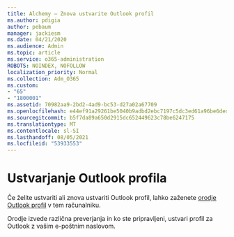 ```yaml
---
title: Alchemy – Znova ustvarite Outlook profil
ms.author: pdigia
author: pebaum
manager: jackiesm
ms.date: 04/21/2020
ms.audience: Admin
ms.topic: article
ms.service: o365-administration
ROBOTS: NOINDEX, NOFOLLOW
localization_priority: Normal
ms.collection: Adm_O365
ms.custom:
- "65"
- "1800001"
ms.assetid: 70982aa9-2bd2-4ad9-bc53-d27a02a67709
ms.openlocfilehash: e44ef91a29261be5040b9adbd2ebc7197c5dc3ed61a96be6deda1723bb836580
ms.sourcegitcommit: b5f7da89a650d2915dc652449623c78be6247175
ms.translationtype: MT
ms.contentlocale: sl-SI
ms.lasthandoff: 08/05/2021
ms.locfileid: "53933553"
---
```

# <a name="create-an-outlook-profile"></a>Ustvarjanje Outlook profila

Če želite ustvariti ali znova ustvariti Outlook profil, lahko zaženete [orodje Outlook profil](https://aka.ms/SaRA-OutlookSetupProfile-Alchemy) v tem računalniku.

Orodje izvede različna preverjanja in ko ste pripravljeni, ustvari profil za Outlook z vašim e-poštnim naslovom.
